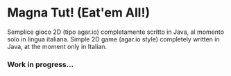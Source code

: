 # Magna Tut! (Eat'em All!)
Semplice gioco 2D (tipo agar.io) completamente scritto in Java, al momento solo in lingua italiana.
Simple 2D game (agar.io style) completely written in Java, at the moment only in Italian.


### Work in progress...
